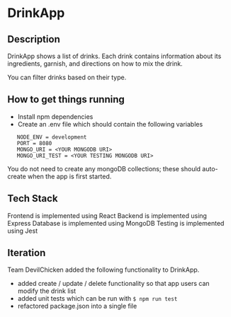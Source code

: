 # DrinkApp

## Description

DrinkApp shows a list of drinks. Each drink contains information about its ingredients, garnish, and directions on how to mix the drink.

You can filter drinks based on their type.

## How to get things running

- Install npm dependencies
- Create an .env file which should contain the following variables

```
   NODE_ENV = development
   PORT = 8080
   MONGO_URI = <YOUR MONGODB URI>
   MONGO_URI_TEST = <YOUR TESTING MONGODB URI>
```

You do not need to create any mongoDB collections; these should auto-create when the app is first started.

## Tech Stack

Frontend is implemented using React
Backend is implemented using Express
Database is implemented using MongoDB
Testing is implemented using Jest

## Iteration

Team DevilChicken added the following functionality to DrinkApp.

- added create / update / delete functionality so that app users can modify the drink list
- added unit tests which can be run with `$ npm run test`
- refactored package.json into a single file
